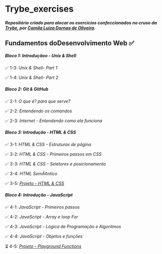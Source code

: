 # Trybe_exercises
##### Repositório criado para alocar os exercícios confeccionados no cruso da [Trybe](https://www.betrybe.com/), por [Camila Luiza Dornas de Oliveira](https://www.linkedin.com/in/camiladornas/).

## Fundamentos doDesenvolvimento Web :white_check_mark:

##### Bloco 1: Introduçãoo - Unix & Shell

:white_check_mark: 1-3: _Unix & Shell- Part 1_

:white_check_mark: 1-4: _Unix & Shell- Part 2_

##### Bloco 2: Git & GitHub

:white_check_mark: 2-1: _O que é? para que serve?_

:white_check_mark: 2-2: _Entendendo os comandos_

:white_check_mark: 2-3: _Internet - Entendendo como ela funciona_

##### Bloco 3: Introdução - HTML & CSS

:white_check_mark: 3-1: _HTML & CSS - Estruturas de página_

:white_check_mark: 3-2: _HTML & CSS - Primeiros passos em CSS_

:white_check_mark: 3-3: _HTML & CSS - Seletores e posicionamento_

:white_check_mark: 3-4: _HTML SemÃ¢ntico_

:white_check_mark: 3-5: _[Projeto - HTML & CSS](https://github.com/tryber/sd-013-b-project-lessons-learned/pull/136)_

##### Bloco 4: Introdução - JavaScript

:white_check_mark: 4-1: _JavaScript - Primeiros passos_

:white_check_mark: 4-2: _JavaScript - Array e loop For_

:white_check_mark: 4-3: _JavaScript - Lógica de Programação e Algoritmos_

:white_check_mark: 4-4: _JavaScript - Objetos e funções_

:hourglass_flowing_sand: 4-5: _[Projeto - Playground Functions]()_
